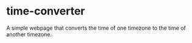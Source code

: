 # time-converter

A simple webpage that converts the time of one timezone to the time of another timezone.

